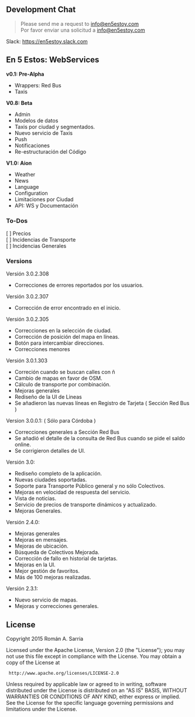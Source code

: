 ## Development Chat ##
> Please send me a request to info@en5estoy.com  
> Por favor enviar una solicitud a info@en5estoy.com  

Slack: https://en5estoy.slack.com  

## En 5 Estos: WebServices ##
__v0.1: Pre-Alpha__
- Wrappers: Red Bus
- Taxis

__V0.8: Beta__
- Admin
- Modelos de datos
- Taxis por ciudad y segmentados.
- Nuevo servicio de Taxis
- Push
- Notificaciones
- Re-estructuración del Código

__V1.0: Aion__
- Weather
- News
- Language
- Configuration
- Limitaciones por Ciudad
- API: WS y Documentación 

### To-Dos
[ ] Precios  
[ ] Incidencias de Transporte  
[ ] Incidencias Generales  

### Versions
Versión 3.0.2.308
- Correcciones de errores reportados por los usuarios.

Versión 3.0.2.307
- Corrección de error encontrado en el inicio.

Versión 3.0.2.305
- Correcciones en la selección de ciudad.
- Corrección de posición del mapa en líneas.
- Botón para intercambiar direcciones.
- Correcciones menores

Versión 3.0.1.303
- Correción cuando se buscan calles con ñ
- Cambio de mapas en favor de OSM.
- Cálculo de transporte por combinación.
- Mejoras generales
- Rediseño de la UI de Lineas
- Se añadieron las nuevas líneas en Registro de Tarjeta ( Sección Red Bus )

Version 3.0.0.1: ( Sólo para Córdoba )
- Correcciones generales a Sección Red Bus
- Se añadió el detalle de la consulta de Red Bus cuando se pide el saldo online.
- Se corrigieron detalles de UI.

Versión 3.0:
- Rediseño completo de la aplicación.
- Nuevas ciudades soportadas.
- Soporte para Transporte Público general y no sólo Colectivos.
- Mejoras en velocidad de respuesta del servicio.
- Vista de noticias.
- Servicio de precios de transporte dinámicos y actualizado.
- Mejoras Generales.

Versión 2.4.0:
- Mejoras generales
- Mejoras en mensajes.
- Mejoras de ubicación.
- Búsqueda de Colectivos Mejorada.
- Corrección de fallo en historial de tarjetas.
- Mejoras en la UI.
- Mejor gestión de favoritos.
- Más de 100 mejoras realizadas.

Versión 2.3.1:
- Nuevo servicio de mapas.
- Mejoras y correcciones generales.

## License ##
Copyright 2015 Román A. Sarria

   Licensed under the Apache License, Version 2.0 (the "License");
   you may not use this file except in compliance with the License.
   You may obtain a copy of the License at

     http://www.apache.org/licenses/LICENSE-2.0

   Unless required by applicable law or agreed to in writing, software
   distributed under the License is distributed on an "AS IS" BASIS,
   WITHOUT WARRANTIES OR CONDITIONS OF ANY KIND, either express or implied.
   See the License for the specific language governing permissions and
   limitations under the License.